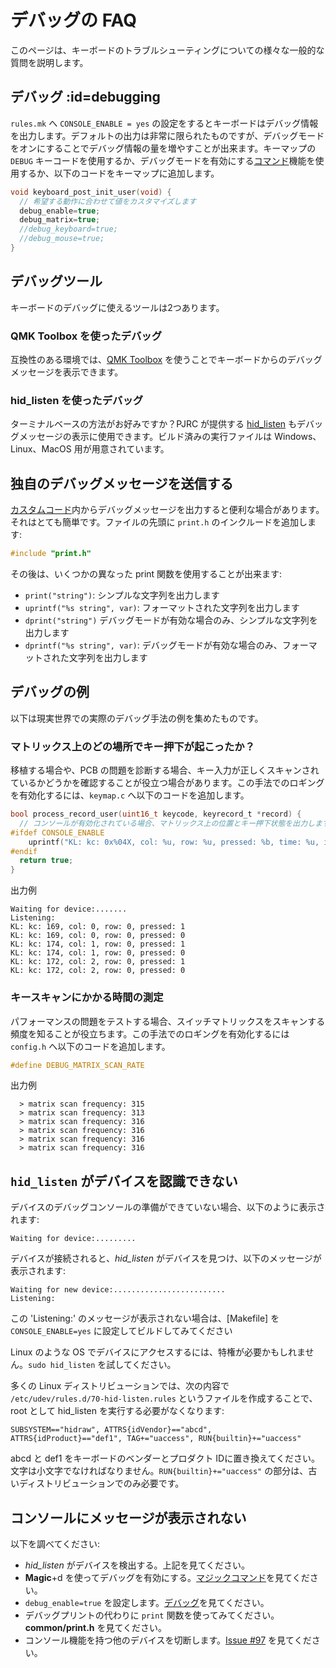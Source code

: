 # デバッグの FAQ

<!---
  original document: 0.12.45:docs/faq_debug.md
  git diff 0.12.45 HEAD -- docs/faq_debug.md | cat
-->

このページは、キーボードのトラブルシューティングについての様々な一般的な質問を説明します。

## デバッグ :id=debugging

`rules.mk` へ `CONSOLE_ENABLE = yes` の設定をするとキーボードはデバッグ情報を出力します。デフォルトの出力は非常に限られたものですが、デバッグモードをオンにすることでデバッグ情報の量を増やすことが出来ます。キーマップの `DEBUG` キーコードを使用するか、デバッグモードを有効にする[コマンド](feature_command)機能を使用するか、以下のコードをキーマップに追加します。

```c
void keyboard_post_init_user(void) {
  // 希望する動作に合わせて値をカスタマイズします
  debug_enable=true;
  debug_matrix=true;
  //debug_keyboard=true;
  //debug_mouse=true;
}
```

## デバッグツール

キーボードのデバッグに使えるツールは2つあります。

### QMK Toolbox を使ったデバッグ

互換性のある環境では、[QMK Toolbox](https://github.com/qmk/qmk_toolbox) を使うことでキーボードからのデバッグメッセージを表示できます。

### hid_listen を使ったデバッグ

ターミナルベースの方法がお好みですか？PJRC が提供する [hid_listen](https://www.pjrc.com/teensy/hid_listen.html) もデバッグメッセージの表示に使用できます。ビルド済みの実行ファイルは Windows、Linux、MacOS 用が用意されています。

## 独自のデバッグメッセージを送信する

[カスタムコード](custom_quantum_functions)内からデバッグメッセージを出力すると便利な場合があります。それはとても簡単です。ファイルの先頭に `print.h` のインクルードを追加します:

```c
#include "print.h"
```

その後は、いくつかの異なった print 関数を使用することが出来ます:

* `print("string")`: シンプルな文字列を出力します
* `uprintf("%s string", var)`: フォーマットされた文字列を出力します
* `dprint("string")` デバッグモードが有効な場合のみ、シンプルな文字列を出力します
* `dprintf("%s string", var)`: デバッグモードが有効な場合のみ、フォーマットされた文字列を出力します

## デバッグの例

以下は現実世界での実際のデバッグ手法の例を集めたものです。

### マトリックス上のどの場所でキー押下が起こったか？

移植する場合や、PCB の問題を診断する場合、キー入力が正しくスキャンされているかどうかを確認することが役立つ場合があります。この手法でのロギングを有効化するには、`keymap.c` へ以下のコードを追加します。

```c
bool process_record_user(uint16_t keycode, keyrecord_t *record) {
  // コンソールが有効化されている場合、マトリックス上の位置とキー押下状態を出力します
#ifdef CONSOLE_ENABLE
    uprintf("KL: kc: 0x%04X, col: %u, row: %u, pressed: %b, time: %u, interrupt: %b, count: %u\n", keycode, record->event.key.col, record->event.key.row, record->event.pressed, record->event.time, record->tap.interrupted, record->tap.count);
#endif
  return true;
}
```

出力例
```text
Waiting for device:.......
Listening:
KL: kc: 169, col: 0, row: 0, pressed: 1
KL: kc: 169, col: 0, row: 0, pressed: 0
KL: kc: 174, col: 1, row: 0, pressed: 1
KL: kc: 174, col: 1, row: 0, pressed: 0
KL: kc: 172, col: 2, row: 0, pressed: 1
KL: kc: 172, col: 2, row: 0, pressed: 0
```

### キースキャンにかかる時間の測定

パフォーマンスの問題をテストする場合、スイッチマトリックスをスキャンする頻度を知ることが役立ちます。この手法でのロギングを有効化するには `config.h` へ以下のコードを追加します。

```c
#define DEBUG_MATRIX_SCAN_RATE
```

出力例
```text
  > matrix scan frequency: 315
  > matrix scan frequency: 313
  > matrix scan frequency: 316
  > matrix scan frequency: 316
  > matrix scan frequency: 316
  > matrix scan frequency: 316
```

## `hid_listen` がデバイスを認識できない
デバイスのデバッグコンソールの準備ができていない場合、以下のように表示されます:

```
Waiting for device:.........
```

デバイスが接続されると、*hid_listen* がデバイスを見つけ、以下のメッセージが表示されます:

```
Waiting for new device:.........................
Listening:
```

この 'Listening:' のメッセージが表示されない場合は、[Makefile] を `CONSOLE_ENABLE=yes` に設定してビルドしてみてください

Linux のような OS でデバイスにアクセスするには、特権が必要かもしれません。`sudo hid_listen` を試してください。

多くの Linux ディストリビューションでは、次の内容で `/etc/udev/rules.d/70-hid-listen.rules` というファイルを作成することで、root として hid_listen を実行する必要がなくなります:

```
SUBSYSTEM=="hidraw", ATTRS{idVendor}=="abcd", ATTRS{idProduct}=="def1", TAG+="uaccess", RUN{builtin}+="uaccess"
```

abcd と def1 をキーボードのベンダーとプロダクト IDに置き換えてください。文字は小文字でなければなりません。`RUN{builtin}+="uaccess"` の部分は、古いディストリビューションでのみ必要です。

## コンソールにメッセージが表示されない
以下を調べてください:
- *hid_listen* がデバイスを検出する。上記を見てください。
- **Magic**+d を使ってデバッグを有効にする。[マジックコマンド](https://github.com/tmk/tmk_keyboard#magic-commands)を見てください。
- `debug_enable=true` を設定します。[デバッグ](#debugging)を見てください。
- デバッグプリントの代わりに `print` 関数を使ってみてください。**common/print.h** を見てください。
- コンソール機能を持つ他のデバイスを切断します。[Issue #97](https://github.com/tmk/tmk_keyboard/issues/97) を見てください。

